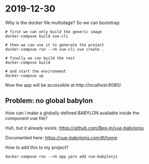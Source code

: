# 2019-12-30

Why is the docker file multistage? So we can bootstrap:

```
# first we can only build the generic image
docker-compose build vue-cli

# then we can use it to generate the project
docker-compose run --rm vue-cli vue create .

# finally we can build the rest
docker-compose build

# and start the environment
docker-compose up
```

Now the app will be accessible at http://localhost:8080/

## Problem: no global babylon

How can I make a globally defined BABYLON available inside the component vue file?

Huh, but it already exists: https://github.com/Beg-in/vue-babylonjs

Documented here: https://vue-babylonjs.com/#/home

How to add this to my project?

```
docker-compose run --rm app yarn add vue-babylonjs
```